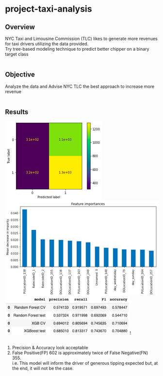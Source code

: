 # project-taxi-analysis

## Overview<br>
  NYC Taxi and Limousine Commission (TLC) likes to generate more revenues for taxi drivers utilizing the data provided.<br>
  Try tree-based modeling technique to predict better chipper on a binary target class<br>
<br>

## Objective<br>
  Analyze the data and Advise NYC TLC the best approach to increase more revenue<br>
<br>
## Results<br>
![graph 1](/assets/graph_1.png)![graph 2](/assets/graph_2.png)<br>
![table 1](/assets/table_1.png)!<br>
<br>
  1) Precision & Accuracy look acceptable<br>
  2) False Positive(FP) 602 is approximately twice of False Negative(FN) 355.<br>
     i.e. This model will inform the driver of generous tipping expected but, at the end, it will not be the case.<br>
<br>
